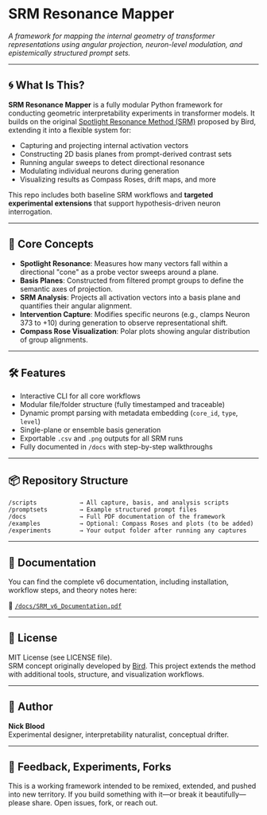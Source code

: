 
# SRM Resonance Mapper  
*A framework for mapping the internal geometry of transformer representations using angular projection, neuron-level modulation, and epistemically structured prompt sets.*

---

## 🌀 What Is This?

**SRM Resonance Mapper** is a fully modular Python framework for conducting geometric interpretability experiments in transformer models. It builds on the original [Spotlight Resonance Method (SRM)](https://github.com/bird-quartz/srm) proposed by Bird, extending it into a flexible system for:

- Capturing and projecting internal activation vectors
- Constructing 2D basis planes from prompt-derived contrast sets
- Running angular sweeps to detect directional resonance
- Modulating individual neurons during generation
- Visualizing results as Compass Roses, drift maps, and more

This repo includes both baseline SRM workflows and **targeted experimental extensions** that support hypothesis-driven neuron interrogation.

---

## 🧠 Core Concepts

- **Spotlight Resonance**: Measures how many vectors fall within a directional "cone" as a probe vector sweeps around a plane.
- **Basis Planes**: Constructed from filtered prompt groups to define the semantic axes of projection.
- **SRM Analysis**: Projects all activation vectors into a basis plane and quantifies their angular alignment.
- **Intervention Capture**: Modifies specific neurons (e.g., clamps Neuron 373 to +10) during generation to observe representational shift.
- **Compass Rose Visualization**: Polar plots showing angular distribution of group alignments.

---

## 🛠 Features

- Interactive CLI for all core workflows  
- Modular file/folder structure (fully timestamped and traceable)  
- Dynamic prompt parsing with metadata embedding (`core_id`, `type`, `level`)  
- Single-plane or ensemble basis generation  
- Exportable `.csv` and `.png` outputs for all SRM runs  
- Fully documented in `/docs` with step-by-step walkthroughs

---

## 📦 Repository Structure

```
/scripts            → All capture, basis, and analysis scripts
/promptsets         → Example structured prompt files
/docs               → Full PDF documentation of the framework
/examples           → Optional: Compass Roses and plots (to be added)
/experiments        → Your output folder after running any captures
```

---

## 📝 Documentation

You can find the complete v6 documentation, including installation, workflow steps, and theory notes here:

📄 [`/docs/SRM_v6_Documentation.pdf`](./docs/SRM_v6_Documentation.pdf)

---

## 📄 License

MIT License (see LICENSE file).  
SRM concept originally developed by [Bird](https://github.com/bird-quartz/srm). This project extends the method with additional tools, structure, and visualization workflows.

---

## 🧭 Author

**Nick Blood**  
Experimental designer, interpretability naturalist, conceptual drifter.

---

## 📣 Feedback, Experiments, Forks

This is a working framework intended to be remixed, extended, and pushed into new territory. If you build something with it—or break it beautifully—please share. Open issues, fork, or reach out.
